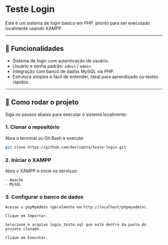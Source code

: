 # Teste Login

Este é um sistema de login básico em PHP, pronto para ser executado localmente usando XAMPP.

---

## 🔹 Funcionalidades

- Sistema de login com autenticação de usuário.
- Usuário e senha padrão: `admin` / `admin`.
- Integração com banco de dados MySQL via PHP.
- Estrutura simples e fácil de entender, ideal para aprendizado ou testes rápidos.

---

## 🚀 Como rodar o projeto

Siga os passos abaixo para executar o sistema localmente:

### 1. Clonar o repositório
Abra o terminal ou Git Bash e execute:

```bash
git clone https://github.com/devluqeta/teste-login.git
```

### 2. Iniciar o XAMPP
Abra o XAMPP e inicie os serviços:

```text
- Apache
- MySQL
```

### 3. Configurar o banco de dados

    Acesse o phpMyAdmin (geralmente em http://localhost/phpmyadmin).

    Clique em Importar.

    Selecione o arquivo login_teste.sql que está dentro da pasta do projeto clonado.

    Clique em Executar.

